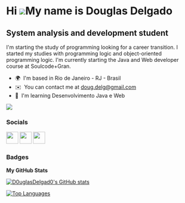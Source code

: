 Hi ![](https://user-images.githubusercontent.com/18350557/176309783-0785949b-9127-417c-8b55-ab5a4333674e.gif)My name is Douglas Delgado
=======================================================================================================================================

System analysis and development student
---------------------------------------

I'm starting the study of programming looking for a career transition. I started my studies with programming logic and object-oriented programming logic. I'm currently starting the Java and Web developer course at Soulcode+Gran.

*   🌍  I'm based in Rio de Janeiro - RJ - Brasil
*   ✉️  You can contact me at [doug.delg@gmail.com](mailto:doug.delg@gmail.com)
*   🧠  I'm learning Desenvolvimento Java e Web

<a href="https://www.github.com/D0uglasDelgad0" target="_blank" rel="noreferrer"><img
src="https://img.shields.io/github/followers/D0uglasDelgad0?logo=github&style=for-the-badge&color=0891b2&labelColor=1c1917" /></a>

### Socials

<p align="left"> <a href="https://www.github.com/D0uglasDelgad0" target="_blank" rel="noreferrer"><img src="https://raw.githubusercontent.com/danielcranney/readme-generator/main/public/icons/socials/github.svg" width="32" height="32" /></a> <a href="http://www.instagram.com/douglas.delgados" target="_blank" rel="noreferrer"><img src="https://raw.githubusercontent.com/danielcranney/readme-generator/main/public/icons/socials/instagram.svg" width="32" height="32" /></a> <a href="https://www.linkedin.com/in/douglasdelgadorodriguesdeoliveira" target="_blank" rel="noreferrer"><img src="https://raw.githubusercontent.com/danielcranney/readme-generator/main/public/icons/socials/linkedin.svg" width="32" height="32" /></a></p>

### Badges

<b>My GitHub Stats</b>

<a href="http://www.github.com/D0uglasDelgad0"><img src="https://github-readme-stats.vercel.app/api?username=D0uglasDelgad0&show_icons=true&hide=&count_private=true&title_color=0891b2&text_color=ffffff&icon_color=0891b2&bg_color=1c1917&hide_border=true&show_icons=true" alt="D0uglasDelgad0's GitHub stats" /></a>

<a href="https://github.com/D0uglasDelgad0" align="left"><img src="https://github-readme-stats.vercel.app/api/top-langs/?username=D0uglasDelgad0&langs_count=10&title_color=0891b2&text_color=ffffff&icon_color=0891b2&bg_color=1c1917&hide_border=true&locale=en&custom_title=Top%20%Languages" alt="Top Languages" /></a>
